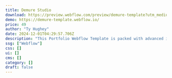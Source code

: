 ```yaml
---
title: Demure Studio
download: https://preview.webflow.com/preview/demure-template?utm_medium=preview_link&utm_source=designer&utm_content=demure-template&preview=27c161f9c2be9919b626b47c66b055c1&pageId=66d0b35125f96638bcc1ea07&itemId=66d0b35541e36e6ea2781bfa&locale=en&workflow=preview
demo: https://demure-template.webflow.io/
price: 49
author: "Ty Hughey"
date: 2024-12-01T04:29:57.706Z
description: "This Portfolio Webflow Template is packed with advanced interactions designed to make an impression. It includes distinct fonts and refined interactive components, all created for effortless management."
ssg: ["Webflow"]
css: []
ui: []
cms: []
category: []
draft: false
---
```

